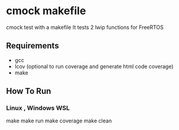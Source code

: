 # cmock makefile
cmock test with a makefile
It tests 2 lwip functions for FreeRTOS

## Requirements
* gcc
* lcov (optional to run coverage and generate html code coverage)
* make

## How To Run

### Linux , Windows WSL
make
make run
make coverage
make clean
